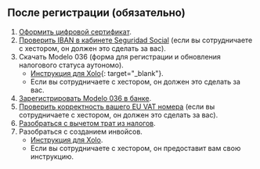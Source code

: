 ## После регистрации (обязательно)

1. [Оформить цифровой сертификат](#оформление-цифрового-сертификата).
2. [Проверить IBAN в кабинете Seguridad Social](#риск-лишиться-скидки-seguridad-social) (если вы
   сотрудничаете с хестором, он должен это сделать за вас).
3. Скачать Modelo 036 (форма для регистрации и обновления налогового статуса аутономо).
    - [Инструкция для Xolo](https://www.xolo.io/es-en/faq/xolo-spain/category/get-started/article/i-am-already-registered-as-self-employed-where-can-i-find-my){:
      target="_blank"}.
    - Если вы сотрудничаете с хестором, он должен это сделать за вас.
4. [Зарегистрировать Modelo 036 в банке](#регистрация-modelo-036-в-банке).
5. [Проверить корректность вашего EU VAT номера](#проверка-корректности-eu-vat-номера) (если вы сотрудничаете с
   хестором, он должен это сделать за вас).
6. [Разобраться с вычетом трат из налогов](#налоговые-вычеты-и-льготы).
7. Разобраться с созданием инвойсов.
    - [Инструкция для Xolo](#создание-инвойса-xolo).
    - Если вы сотрудничаете с хестором, он предоставит вам свою инструкцию.
